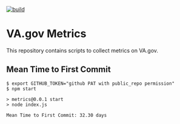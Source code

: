 [![build](https://github.com/p-ssanders/va-gov-metrics/actions/workflows/ci.yml/badge.svg)](https://github.com/p-ssanders/va-gov-metrics/actions/workflows/ci.yml)

# VA.gov Metrics

This repository contains scripts to collect metrics on VA.gov.

## Mean Time to First Commit

    $ export GITHUB_TOKEN="github PAT with public_repo permission"
    $ npm start

    > metrics@0.0.1 start
    > node index.js

    Mean Time to First Commit: 32.30 days
